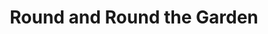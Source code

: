 ---
layout: productions
title: Round and Round the Garden
year: 1987
image:
category:
details:
  Theatre: Players by the Sea
cast:
  Tom: Michael Lipp
crew:
external_links:
---